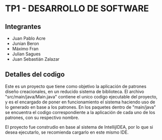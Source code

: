 # TP1 - DESARROLLO DE SOFTWARE
## Integrantes
- Juan Pablo Acre
- Junian Beron
- Máximo Fran
- Julian Sagues 
- Juan Sebastián Zalazar

## Detalles del codigo
Este es un proyecto que tiene como objetivo la aplicación de patrones diseño creacionales, en un reducido sistema de biblioteca. El archivo "src/main/java/Main.java" contiene el unico codigo ejecutable del proyecto, y es el encargado de poner en funcionamiento el sistema haciendo uso de lo generado en base a los patrones. En los paquetes dentro de "main/java" se encuentra el codigo correspondiente a la aplicación de cada uno de los patrones, con su respectivo nombre.

El proyecto fue construdio en base al sistema de IntellijIDEA, por lo que si desea ejecutarlo, se recomienda cargarlo en este mismo IDE.

